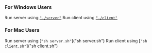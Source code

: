 ### For Windows Users

Run server using [`"./server"`]("./server")
Run client using [`"./client"`]("./client")

### For Mac Users

Run server using [`"sh server.sh"`]("sh server.sh")
Run client using [`"sh client.sh"`]("sh client.sh")




